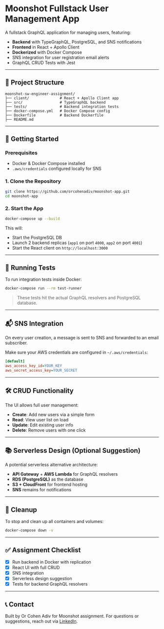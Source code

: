# Moonshot Fullstack User Management App

A fullstack GraphQL application for managing users, featuring:
- **Backend** with TypeGraphQL, PostgreSQL, and SNS notifications
- **Frontend** in React + Apollo Client
- **Dockerized** with Docker Compose
- SNS integration for user registration email alerts
- GraphQL CRUD Tests with Jest

---

## 📁 Project Structure

```
moonshot-sw-engineer-assignment/
├── client/              # React + Apollo Client app
├── src/                 # TypeGraphQL backend
├── tests/               # Backend integration tests
├── docker-compose.yml   # Docker Compose config
├── Dockerfile           # Backend Dockerfile
├── README.md
```

---

## 🚀 Getting Started

### Prerequisites
- Docker & Docker Compose installed
- `.aws/credentials` configured locally for SNS

### 1. Clone the Repository

```bash
git clone https://github.com/orcohenadiv/moonshot-app.git
cd moonshot-app
```

### 2. Start the App

```bash
docker-compose up --build
```

This will:
- Start the PostgreSQL DB
- Launch 2 backend replicas (`app1` on port `4000`, `app2` on port `4001`)
- Start the React client on `http://localhost:3000`

---

## 🧪 Running Tests

To run integration tests inside Docker:

```bash
docker-compose run --rm test-runner
```

> These tests hit the actual GraphQL resolvers and PostgreSQL database.

---

## 📬 SNS Integration

On every user creation, a message is sent to SNS and forwarded to an email subscriber.

Make sure your AWS credentials are configured in `~/.aws/credentials`:

```ini
[default]
aws_access_key_id=YOUR_KEY
aws_secret_access_key=YOUR_SECRET
```

---

## 🛠 CRUD Functionality

The UI allows full user management:

- **Create**: Add new users via a simple form
- **Read**: View user list on load
- **Update**: Edit existing user info
- **Delete**: Remove users with one click

---

## 📚 Serverless Design (Optional Suggestion)

A potential serverless alternative architecture:
- **API Gateway** + **AWS Lambda** for GraphQL resolvers
- **RDS (PostgreSQL)** as the database
- **S3 + CloudFront** for frontend hosting
- **SNS** remains for notifications

---

## 🧼 Cleanup

To stop and clean up all containers and volumes:

```bash
docker-compose down -v
```

---

## ✅ Assignment Checklist

- [x] Run backend in Docker with replication
- [x] React UI with full CRUD
- [x] SNS integration
- [x] Serverless design suggestion
- [x] Tests for backend GraphQL resolvers

---

## 📞 Contact

Built by Or Cohen Adiv for Moonshot assignment. For questions or suggestions, reach out via [LinkedIn](https://www.linkedin.com/).

